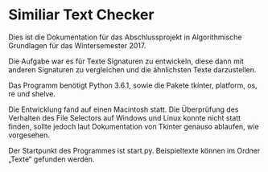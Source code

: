 # Similiar Text Checker

Dies ist die Dokumentation für das Abschlussprojekt in Algorithmische Grundlagen für das Wintersemester 2017.

Die Aufgabe war es für Texte Signaturen zu entwickeln, diese dann mit anderen Signaturen zu vergleichen und die ähnlichsten Texte darzustellen. 

Das Programm benötigt Python 3.6.1, sowie die Pakete tkinter, platform, os, re und shelve.

Die Entwicklung fand auf einen Macintosh statt. Die Überprüfung des Verhalten des File Selectors auf Windows und Linux konnte nicht statt finden, sollte jedoch laut Dokumentation von Tkinter genauso ablaufen, wie vorgesehen.

Der Startpunkt des Programmes ist start.py. Beispieltexte können im Ordner „Texte“ gefunden werden.